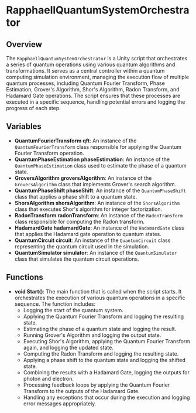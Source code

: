 # RapphaellQuantumSystemOrchestrator

## Overview
The `RapphaellQuantumSystemOrchestrator` is a Unity script that orchestrates a series of quantum operations using various quantum algorithms and transformations. It serves as a central controller within a quantum computing simulation environment, managing the execution flow of multiple quantum processes, including Quantum Fourier Transform, Phase Estimation, Grover's Algorithm, Shor's Algorithm, Radon Transform, and Hadamard Gate operations. The script ensures that these processes are executed in a specific sequence, handling potential errors and logging the progress of each step.

## Variables
- **QuantumFourierTransform qft**: An instance of the `QuantumFourierTransform` class responsible for applying the Quantum Fourier Transform operation.
- **QuantumPhaseEstimation phaseEstimation**: An instance of the `QuantumPhaseEstimation` class used to estimate the phase of a quantum state.
- **GroversAlgorithm groversAlgorithm**: An instance of the `GroversAlgorithm` class that implements Grover's search algorithm.
- **QuantumPhaseShift phaseShift**: An instance of the `QuantumPhaseShift` class that applies a phase shift to a quantum state.
- **ShorsAlgorithm shorsAlgorithm**: An instance of the `ShorsAlgorithm` class that executes Shor's algorithm for integer factorization.
- **RadonTransform radonTransform**: An instance of the `RadonTransform` class responsible for computing the Radon transform.
- **HadamardGate hadamardGate**: An instance of the `HadamardGate` class that applies the Hadamard gate operation to quantum states.
- **QuantumCircuit circuit**: An instance of the `QuantumCircuit` class representing the quantum circuit used in the simulation.
- **QuantumSimulator simulator**: An instance of the `QuantumSimulator` class that simulates the quantum circuit operations.

## Functions
- **void Start()**: The main function that is called when the script starts. It orchestrates the execution of various quantum operations in a specific sequence. The function includes:
  - Logging the start of the quantum system.
  - Applying the Quantum Fourier Transform and logging the resulting state.
  - Estimating the phase of a quantum state and logging the result.
  - Running Grover's Algorithm and logging the output state.
  - Executing Shor's Algorithm, applying the Quantum Fourier Transform again, and logging the updated state.
  - Computing the Radon Transform and logging the resulting state.
  - Applying a phase shift to the quantum state and logging the shifted state.
  - Combining the results with a Hadamard Gate, logging the outputs for photon and electron.
  - Processing feedback loops by applying the Quantum Fourier Transform to the outputs of the Hadamard Gate.
  - Handling any exceptions that occur during the execution and logging error messages appropriately.